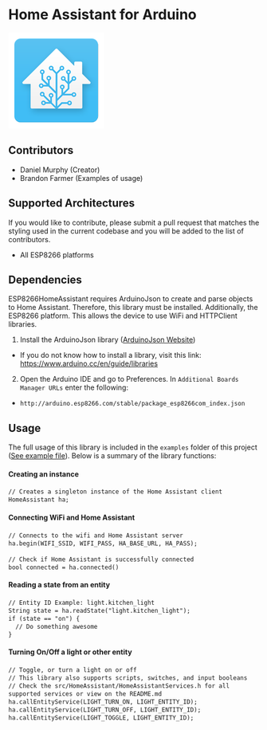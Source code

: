 # Home Assistant for Arduino

![](icon.png)

## Contributors
- Daniel Murphy (Creator)
- Brandon Farmer (Examples of usage)

## Supported Architectures
If you would like to contribute, please submit a pull request that matches the styling used in the current codebase and you will be added to the list of contributors.
- All ESP8266 platforms

## Dependencies
ESP8266HomeAssistant requires ArduinoJson to create and parse objects to Home Assistant. Therefore, this library must be installed. Additionally, the ESP8266 platform. This allows the device to use WiFi and HTTPClient libraries.
1. Install the ArduinoJson library ([ArduinoJson Website](https://arduinojson.org/))
  - If you do not know how to install a library, visit this link: https://www.arduino.cc/en/guide/libraries
2. Open the Arduino IDE and go to Preferences. In `Additional Boards Manager URLs` enter the following:
  - `http://arduino.esp8266.com/stable/package_esp8266com_index.json`

## Usage
The full usage of this library is included in the `examples` folder of this project ([See example file](examples/AllFeatures.ino)). Below is a summary of the library functions:

#### Creating an instance
```
// Creates a singleton instance of the Home Assistant client
HomeAssistant ha;
```

#### Connecting WiFi and Home Assistant
```
// Connects to the wifi and Home Assistant server
ha.begin(WIFI_SSID, WIFI_PASS, HA_BASE_URL, HA_PASS);

// Check if Home Assistant is successfully connected
bool connected = ha.connected()
```

#### Reading a state from an entity
```
// Entity ID Example: light.kitchen_light
String state = ha.readState("light.kitchen_light");
if (state == "on") {
  // Do something awesome
}
```

#### Turning On/Off a light or other entity
```
// Toggle, or turn a light on or off
// This library also supports scripts, switches, and input booleans
// Check the src/HomeAssistant/HomeAssistantServices.h for all supported services or view on the README.md
ha.callEntityService(LIGHT_TURN_ON, LIGHT_ENTITY_ID);
ha.callEntityService(LIGHT_TURN_OFF, LIGHT_ENTITY_ID);
ha.callEntityService(LIGHT_TOGGLE, LIGHT_ENTITY_ID);
```
